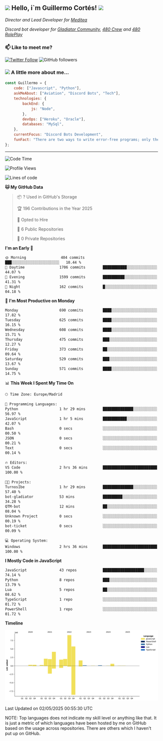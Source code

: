<h2><img src="https://emojis.slackmojis.com/emojis/images/1531849430/4246/blob-sunglasses.gif?1531849430" width="30"/> Hello, i`m Guillermo Cortés! <img src="https://media.giphy.com/media/PiuVH04cd9JcmqqWKK/giphy.gif" width="50"></h2>
<p><em>Director and Lead Developer for <a href="https://mediteavirtual.es/">Meditea</a>
</em></p>
<p><em>Discord bot developer for <a href="https://discord.comunidadgladiator.com">Gladiator Community</a>, <a href="https://discord.gg/UpvpkUbGdA">480 Crew</a> and <a href="https://discord.gg/dmMRQgH3tu">480 RolePlay</a>
</em></p>

### 📫 Like to meet me?

[![Twitter Follow](https://img.shields.io/twitter/follow/concara3443?label=Follow)](https://twitter.com/intent/follow?screen_name=concara3443)
![GitHub followers](https://img.shields.io/github/followers/concara3443?label=Follow&style=social)

### <img src="https://media.giphy.com/media/WFZvB7VIXBgiz3oDXE/giphy.gif" width="50"> A little more about me...  

```javascript
const Guillermo = {
    code: ["Javascript", "Python"],
    askMeAbout: ["Aviation", "Discord Bots", "Tech"],
    technologies: {
        backEnd: {
            js: "Node",
        },
        devOps: ["Heroku", "Oracle"],
        databases: "MySql",
    },
    currentFocus: "Discord Bots Development",
    funFact: "There are two ways to write error-free programs; only the third one works"
};
```

---

<!--START_SECTION:waka-->
![Code Time](http://img.shields.io/badge/Code%20Time-595%20hrs%2048%20mins-blue)

![Profile Views](http://img.shields.io/badge/Profile%20Views-0-blue)

![Lines of code](https://img.shields.io/badge/From%20Hello%20World%20I%27ve%20Written-29.7%20million%20lines%20of%20code-blue)

**🐱 My GitHub Data** 

> 📦 ? Used in GitHub's Storage 
 > 
> 🏆 196 Contributions in the Year 2025
 > 
> 💼 Opted to Hire
 > 
> 📜 6 Public Repositories 
 > 
> 🔑 0 Private Repositories 
 > 
**I'm an Early 🐤** 

```text
🌞 Morning                404 commits         ███░░░░░░░░░░░░░░░░░░░░░░   10.44 % 
🌆 Daytime                1706 commits        ███████████░░░░░░░░░░░░░░   44.07 % 
🌃 Evening                1599 commits        ██████████░░░░░░░░░░░░░░░   41.31 % 
🌙 Night                  162 commits         █░░░░░░░░░░░░░░░░░░░░░░░░   04.18 % 
```
📅 **I'm Most Productive on Monday** 

```text
Monday                   690 commits         ████░░░░░░░░░░░░░░░░░░░░░   17.82 % 
Tuesday                  625 commits         ████░░░░░░░░░░░░░░░░░░░░░   16.15 % 
Wednesday                608 commits         ████░░░░░░░░░░░░░░░░░░░░░   15.71 % 
Thursday                 475 commits         ███░░░░░░░░░░░░░░░░░░░░░░   12.27 % 
Friday                   373 commits         ██░░░░░░░░░░░░░░░░░░░░░░░   09.64 % 
Saturday                 529 commits         ███░░░░░░░░░░░░░░░░░░░░░░   13.67 % 
Sunday                   571 commits         ████░░░░░░░░░░░░░░░░░░░░░   14.75 % 
```


📊 **This Week I Spent My Time On** 

```text
🕑︎ Time Zone: Europe/Madrid

💬 Programming Languages: 
Python                   1 hr 29 mins        ██████████████░░░░░░░░░░░   56.97 % 
JavaScript               1 hr 5 mins         ███████████░░░░░░░░░░░░░░   42.07 % 
Bash                     0 secs              ░░░░░░░░░░░░░░░░░░░░░░░░░   00.50 % 
JSON                     0 secs              ░░░░░░░░░░░░░░░░░░░░░░░░░   00.21 % 
Text                     0 secs              ░░░░░░░░░░░░░░░░░░░░░░░░░   00.14 % 

🔥 Editors: 
VS Code                  2 hrs 36 mins       █████████████████████████   100.00 % 

🐱‍💻 Projects: 
TurnosIbe                1 hr 29 mins        ██████████████░░░░░░░░░░░   57.40 % 
bot-gladiator            53 mins             █████████░░░░░░░░░░░░░░░░   34.28 % 
QTM-bot                  12 mins             ██░░░░░░░░░░░░░░░░░░░░░░░   08.04 % 
Unknown Project          0 secs              ░░░░░░░░░░░░░░░░░░░░░░░░░   00.19 % 
bot-ticket               0 secs              ░░░░░░░░░░░░░░░░░░░░░░░░░   00.09 % 

💻 Operating System: 
Windows                  2 hrs 36 mins       █████████████████████████   100.00 % 
```

**I Mostly Code in JavaScript** 

```text
JavaScript               43 repos            ███████████████████░░░░░░   74.14 % 
Python                   8 repos             ███░░░░░░░░░░░░░░░░░░░░░░   13.79 % 
Lua                      5 repos             ██░░░░░░░░░░░░░░░░░░░░░░░   08.62 % 
TypeScript               1 repo              ░░░░░░░░░░░░░░░░░░░░░░░░░   01.72 % 
PowerShell               1 repo              ░░░░░░░░░░░░░░░░░░░░░░░░░   01.72 % 
```



**Timeline**

![Lines of Code chart](https://raw.githubusercontent.com/Concara3443/Concara3443/main/assets/bar_graph.png)


 Last Updated on 02/05/2025 00:55:30 UTC
<!--END_SECTION:waka-->

NOTE: Top languages does not indicate my skill level or anything like that. It is just a metric of which languages have been hosted by me on GitHub based on the usage across repositories. There are others which I haven't put up on GitHub.
